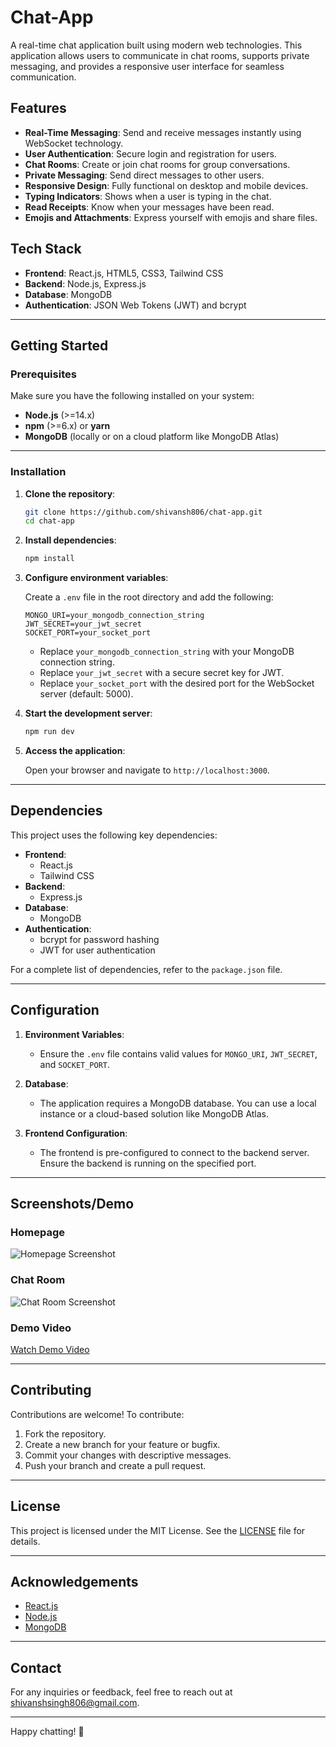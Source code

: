 # Chat-App

A real-time chat application built using modern web technologies. This application allows users to communicate in chat rooms, supports private messaging, and provides a responsive user interface for seamless communication.

## Features

- **Real-Time Messaging**: Send and receive messages instantly using WebSocket technology.
- **User Authentication**: Secure login and registration for users.
- **Chat Rooms**: Create or join chat rooms for group conversations.
- **Private Messaging**: Send direct messages to other users.
- **Responsive Design**: Fully functional on desktop and mobile devices.
- **Typing Indicators**: Shows when a user is typing in the chat.
- **Read Receipts**: Know when your messages have been read.
- **Emojis and Attachments**: Express yourself with emojis and share files.

## Tech Stack

- **Frontend**: React.js, HTML5, CSS3, Tailwind CSS
- **Backend**: Node.js, Express.js
- **Database**: MongoDB
- **Authentication**: JSON Web Tokens (JWT) and bcrypt

---

## Getting Started

### Prerequisites

Make sure you have the following installed on your system:

- **Node.js** (>=14.x)
- **npm** (>=6.x) or **yarn**
- **MongoDB** (locally or on a cloud platform like MongoDB Atlas)

---

### Installation

1. **Clone the repository**:

   ```bash
   git clone https://github.com/shivansh806/chat-app.git
   cd chat-app
   ```

2. **Install dependencies**:

   ```bash
   npm install
   ```

3. **Configure environment variables**:

   Create a `.env` file in the root directory and add the following:

   ```env
   MONGO_URI=your_mongodb_connection_string
   JWT_SECRET=your_jwt_secret
   SOCKET_PORT=your_socket_port
   ```

   - Replace `your_mongodb_connection_string` with your MongoDB connection string.
   - Replace `your_jwt_secret` with a secure secret key for JWT.
   - Replace `your_socket_port` with the desired port for the WebSocket server (default: 5000).

4. **Start the development server**:

   ```bash
   npm run dev
   ```

5. **Access the application**:

   Open your browser and navigate to `http://localhost:3000`.

---

## Dependencies

This project uses the following key dependencies:

- **Frontend**:
  - React.js
  - Tailwind CSS
- **Backend**:
  - Express.js
- **Database**:
  - MongoDB
- **Authentication**:
  - bcrypt for password hashing
  - JWT for user authentication

For a complete list of dependencies, refer to the `package.json` file.

---

## Configuration

1. **Environment Variables**:
   - Ensure the `.env` file contains valid values for `MONGO_URI`, `JWT_SECRET`, and `SOCKET_PORT`.

2. **Database**:
   - The application requires a MongoDB database. You can use a local instance or a cloud-based solution like MongoDB Atlas.

3. **Frontend Configuration**:
   - The frontend is pre-configured to connect to the backend server. Ensure the backend is running on the specified port.

---

## Screenshots/Demo

### Homepage
![Homepage Screenshot](https://via.placeholder.com/800x400?text=Homepage)

### Chat Room
![Chat Room Screenshot](https://via.placeholder.com/800x400?text=Chat+Room)

### Demo Video
[Watch Demo Video](https://via.placeholder.com/link-to-demo-video)

---

## Contributing

Contributions are welcome! To contribute:

1. Fork the repository.
2. Create a new branch for your feature or bugfix.
3. Commit your changes with descriptive messages.
4. Push your branch and create a pull request.

---

## License

This project is licensed under the MIT License. See the [LICENSE](LICENSE) file for details.

---

## Acknowledgements

- [React.js](https://reactjs.org/)
- [Node.js](https://nodejs.org/)
- [MongoDB](https://www.mongodb.com/)

---

## Contact

For any inquiries or feedback, feel free to reach out at [shivanshsingh806@gmail.com](mailto:shivanshsingh806@gmail.com).

---
Happy chatting! 🚀
